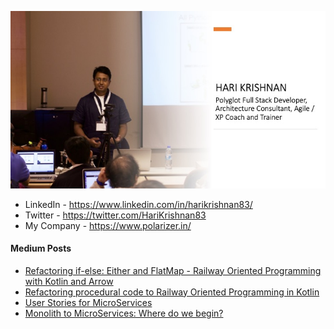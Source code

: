![Banner](profile_banner.jpeg)

- LinkedIn - https://www.linkedin.com/in/harikrishnan83/
- Twitter - https://twitter.com/HariKrishnan83
- My Company - https://www.polarizer.in/

#### Medium Posts

* [Refactoring if-else: Either and FlatMap - Railway Oriented Programming with Kotlin and Arrow](https://medium.com/polarizertech/refactoring-if-else-either-and-flatmap-4f1ca9076664)
* [Refactoring procedural code to Railway Oriented Programming in Kotlin](https://medium.com/polarizertech/railway-oriented-programming-dd74dbf0dfae)
* [User Stories for MicroServices](https://medium.com/polarizertech/cutting-stories-for-microservices-570e3f366192)
* [Monolith to MicroServices: Where do we begin?](https://medium.com/polarizertech/monolith-to-microservices-where-do-we-begin-2bbf95fa5938)

<!--
**harikrishnan83/harikrishnan83** is a ✨ _special_ ✨ repository because its `README.md` (this file) appears on your GitHub profile.

Here are some ideas to get you started:

- 🔭 I’m currently working on ...
- 🌱 I’m currently learning ...
- 👯 I’m looking to collaborate on ...
- 🤔 I’m looking for help with ...
- 💬 Ask me about ...
- 📫 How to reach me: ...
- 😄 Pronouns: ...
- ⚡ Fun fact: ...
-->

